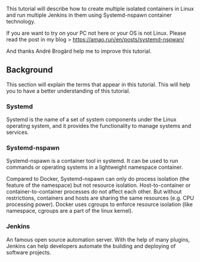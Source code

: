 This tutorial will describe how to create multiple isolated containers in Linux and run multiple Jenkins in them using Systemd-nspawn container technology.

If you are want to try on your PC not here or your OS is not Linux. Please read the post in my blog > https://amao.run/en/posts/systemd-nspwan/

And thanks André Brogärd help me to improve this tutorial.

## Background

This section will explain the terms that appear in this tutorial. This will help you to have a better understanding of this tutorial.

### Systemd

Systemd is the name of a set of system components under the Linux operating system, and it provides the functionality to manage systems and services.

### Systemd-nspawn

Systemd-nspawn is a container tool in systemd. It can be used to run commands or operating systems in a lightweight namespace container.

Compared to Docker, Systemd-nspawn can only do process isolation (the feature of the namespace) but not resource isolation. Host-to-container or container-to-container processes do not affect each other. But without restrictions, containers and hosts are sharing the same resources (e.g. CPU processing power). Docker uses cgroups to enforce resource isolation (like namespace, cgroups are a part of the linux kernel).

### Jenkins

An famous open source automation server. With the help of many plugins, Jenkins can help developers automate the building and deploying of software projects.
